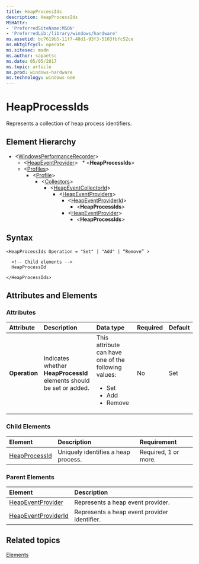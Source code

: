 ```yaml
---
title: HeapProcessIds
description: HeapProcessIds
MSHAttr:
- 'PreferredSiteName:MSDN'
- 'PreferredLib:/library/windows/hardware'
ms.assetid: bc7619b5-11f7-48d1-93f3-5103fbfc52ce
ms.mktglfcycl: operate
ms.sitesec: msdn
ms.author: sapaetsc
ms.date: 05/05/2017
ms.topic: article
ms.prod: windows-hardware
ms.technology: windows-oem
---
```



# HeapProcessIds

Represents a collection of heap process identifiers.


## Element Hierarchy

* \<[WindowsPerformanceRecorder](windowsperformancerecorder.md)&gt;
  * \<[HeapEventProvider](heapeventprovider.md)&gt;
     * \<**HeapProcessIds**&gt;
  * \<[Profiles](profiles.md)&gt;
    * \<[Profile](profile-wpr.md)&gt;
      * \<[Collectors](collectors.md)&gt;
        * \<[HeapEventCollectorId](heapeventcollectorid.md)&gt;
          * \<[HeapEventProviders](heapeventproviders.md)&gt;
            * \<[HeapEventProviderId](heapeventproviderid.md)&gt;
              * \<**HeapProcessIds**&gt;
            * \<[HeapEventProvider](heapeventprovider.md)&gt;
              * \<**HeapProcessIds**&gt;


## Syntax

```
<HeapProcessIds Operation = "Set" | "Add" | “Remove” >

  <!-- Child elements -->
  HeapProcessId

</HeapProcessIds>
```


## Attributes and Elements


### Attributes

| Attribute     | Description                                                          | Data type                                                                                                 | Required | Default |
| :------------ | :------------------------------------------------------------------- | :-------------------------------------------------------------------------------------------------------- | :------- | :------ |
| **Operation** | Indicates whether **HeapProcessId** elements should be set or added. | This attribute can have one of the following values: <ul> <li>Set</li> <li>Add</li> <li>Remove</li> </ul> | No       | Set     |


### Child Elements

| Element                           | Description                         | Requirement          |
| :-------------------------------- | :---------------------------------- | :------------------- |
| [HeapProcessId](heapprocessid.md) | Uniquely identifies a heap process. | Required, 1 or more. |


### Parent Elements

| Element                                       | Description                                  |
| :-------------------------------------------- | :------------------------------------------- |
| [HeapEventProvider](heapeventprovider.md)     | Represents a heap event provider.            |
| [HeapEventProviderId](heapeventproviderid.md) | Represents a heap event provider identifier. |


## Related topics

[Elements](elements.md)

